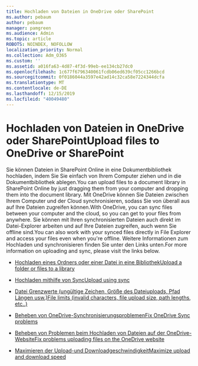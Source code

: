 ```yaml
---
title: Hochladen von Dateien in OneDrive oder SharePoint
ms.author: pebaum
author: pebaum
manager: pamgreen
ms.audience: Admin
ms.topic: article
ROBOTS: NOINDEX, NOFOLLOW
localization_priority: Normal
ms.collection: Adm_O365
ms.custom: ''
ms.assetid: a016fa63-4d87-4f3d-99eb-ee134cb27dc0
ms.openlocfilehash: 1c677f6796340061fcdb06ed639cf05cc1266bcd
ms.sourcegitcommit: 0f0186044a3597e42ad14c32ca58e7224344dcfa
ms.translationtype: MT
ms.contentlocale: de-DE
ms.lasthandoff: 12/15/2019
ms.locfileid: "40049480"
---
```

# <a name="upload-files-to-onedrive-or-sharepoint"></a><span data-ttu-id="8bfe3-102">Hochladen von Dateien in OneDrive oder SharePoint</span><span class="sxs-lookup"><span data-stu-id="8bfe3-102">Upload files to OneDrive or SharePoint</span></span>

<span data-ttu-id="8bfe3-103">Sie können Dateien in SharePoint Online in eine Dokumentbibliothek hochladen, indem Sie Sie einfach von Ihrem Computer ziehen und in die Dokumentbibliothek ablegen.</span><span class="sxs-lookup"><span data-stu-id="8bfe3-103">You can upload files to a document library in SharePoint Online by just dragging them from your computer and dropping them into the document library.</span></span> <span data-ttu-id="8bfe3-104">Mit OneDrive können Sie Dateien zwischen Ihrem Computer und der Cloud synchronisieren, sodass Sie von überall aus auf Ihre Dateien zugreifen können.</span><span class="sxs-lookup"><span data-stu-id="8bfe3-104">With OneDrive, you can sync files between your computer and the cloud, so you can get to your files from anywhere.</span></span> <span data-ttu-id="8bfe3-105">Sie können mit Ihren synchronisierten Dateien auch direkt im Datei-Explorer arbeiten und auf Ihre Dateien zugreifen, auch wenn Sie offline sind.</span><span class="sxs-lookup"><span data-stu-id="8bfe3-105">You can also work with your synced files directly in File Explorer and access your files even when you're offline.</span></span> <span data-ttu-id="8bfe3-106">Weitere Informationen zum Hochladen und synchronisieren finden Sie unter den Links unten.</span><span class="sxs-lookup"><span data-stu-id="8bfe3-106">For more information on uploading and sync, please visit the links below.</span></span>

- [<span data-ttu-id="8bfe3-107">Hochladen eines Ordners oder einer Datei in eine Bibliothek</span><span class="sxs-lookup"><span data-stu-id="8bfe3-107">Upload a folder or files to a library</span></span>](https://support.office.com/article/upload-a-folder-or-files-to-a-document-library-eb18fcba-c953-4d45-8d90-8da66edeacdb)

- [<span data-ttu-id="8bfe3-108">Hochladen mithilfe von Sync</span><span class="sxs-lookup"><span data-stu-id="8bfe3-108">Upload using sync</span></span>](https://support.office.com/article/sync-files-with-the-onedrive-sync-client-in-windows-615391c4-2bd3-4aae-a42a-858262e42a49)

- [<span data-ttu-id="8bfe3-109">Datei Grenzwerte (ungültige Zeichen, Größe des Dateiuploads, Pfad Längen usw.)</span><span class="sxs-lookup"><span data-stu-id="8bfe3-109">File limits (invalid characters, file upload size, path lengths, etc..)</span></span>](https://support.office.com/article/invalid-file-names-and-file-types-in-onedrive-onedrive-for-business-and-sharepoint-64883a5d-228e-48f5-b3d2-eb39e07630fa)

- [<span data-ttu-id="8bfe3-110">Beheben von OneDrive-Synchronisierungsproblemen</span><span class="sxs-lookup"><span data-stu-id="8bfe3-110">Fix OneDrive Sync problems</span></span>](https://support.office.com/article/Fix-OneDrive-sync-problems-83ab0d8a-8400-45b0-8dcf-dc8aa8a6bcf8)

- [<span data-ttu-id="8bfe3-111">Beheben von Problemen beim Hochladen von Dateien auf der OneDrive-Website</span><span class="sxs-lookup"><span data-stu-id="8bfe3-111">Fix problems uploading files on the OneDrive website</span></span>](https://support.office.com/article/Fix-problems-uploading-files-on-the-OneDrive-website-9afcc4a0-e344-4bc9-9c9d-59d3e802247e)

- [<span data-ttu-id="8bfe3-112">Maximieren der Upload-und Downloadgeschwindigkeit</span><span class="sxs-lookup"><span data-stu-id="8bfe3-112">Maximize upload and download speed</span></span>](https://support.office.com/article/Maximize-upload-and-download-speed-8eeadfb8-501f-406d-997b-98ab6ff67f43)